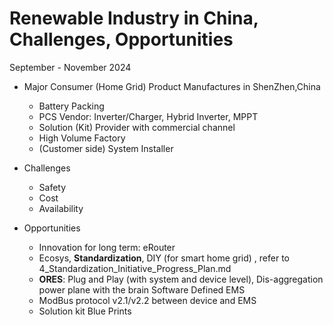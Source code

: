 # Renewable Industry in China, Challenges, Opportunities

September - November 2024

- Major Consumer (Home Grid) Product Manufactures in ShenZhen,China
  - Battery Packing
  - PCS Vendor: Inverter/Charger, Hybrid Inverter, MPPT
  - Solution (Kit) Provider with commercial channel
  - High Volume Factory
  - (Customer side) System Installer

- Challenges  
  - Safety
  - Cost
  - Availability 

- Opportunities  
  - Innovation for long term: eRouter
  - Ecosys, **Standardization**, DIY (for smart home grid) , refer to 4_Standardization_Initiative_Progress_Plan.md
  - **ORES**: Plug and Play (with system and device level), Dis-aggregation power plane with the brain Software Defined EMS
  - ModBus protocol v2.1/v2.2 between device and EMS
  - Solution kit Blue Prints

